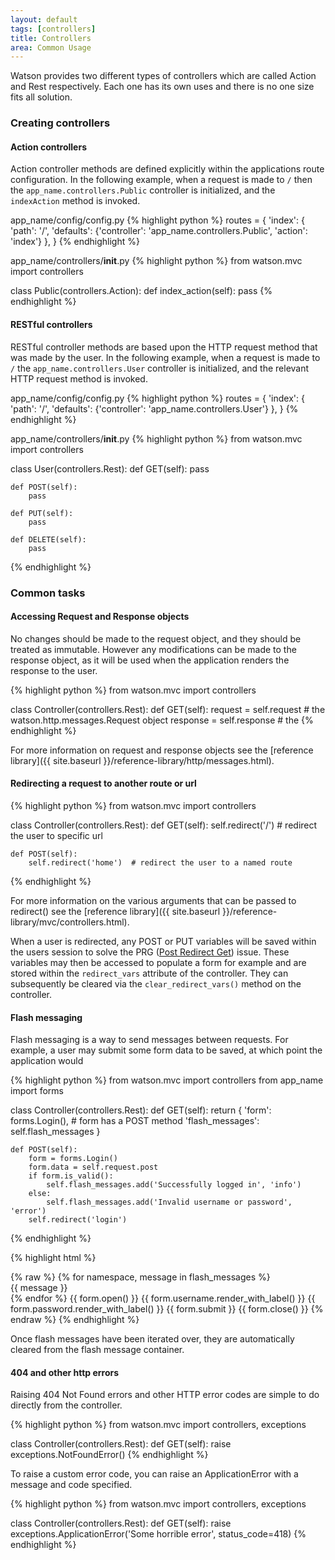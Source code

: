 ```yaml
---
layout: default
tags: [controllers]
title: Controllers
area: Common Usage
---
```


<section>

Watson provides two different types of controllers which are called Action and Rest respectively. Each one has its own uses and there is no one size fits all solution.

### Creating controllers

#### <a id="action"></a>Action controllers

Action controller methods are defined explicitly within the applications route configuration. In the following example, when a request is made to `/` then the `app_name.controllers.Public` controller is initialized, and the `indexAction` method is invoked.

<span class="sub">app_name/config/config.py</span>
{% highlight python %}
routes = {
    'index': {
        'path': '/',
        'defaults': {'controller': 'app_name.controllers.Public', 'action': 'index'}
    },
}
{% endhighlight %}

<span class="sub">app_name/controllers/__init__.py</span>
{% highlight python %}
from watson.mvc import controllers

class Public(controllers.Action):
    def index_action(self):
        pass
{% endhighlight %}

#### <a id="rest"></a>RESTful controllers

RESTful controller methods are based upon the HTTP request method that was made by the user. In the following example, when a request is made to `/` the `app_name.controllers.User` controller is initialized, and the relevant HTTP request method is invoked.

<span class="sub">app_name/config/config.py</span>
{% highlight python %}
routes = {
    'index': {
        'path': '/',
        'defaults': {'controller': 'app_name.controllers.User'}
    },
}
{% endhighlight %}

<span class="sub">app_name/controllers/__init__.py</span>
{% highlight python %}
from watson.mvc import controllers

class User(controllers.Rest):
    def GET(self):
        pass

    def POST(self):
        pass

    def PUT(self):
        pass

    def DELETE(self):
        pass
{% endhighlight %}

### Common tasks


#### Accessing Request and Response objects

No changes should be made to the request object, and they should be treated as immutable. However any modifications can be made to the response object, as it will be used when the application renders the response to the user.

{% highlight python %}
from watson.mvc import controllers

class Controller(controllers.Rest):
    def GET(self):
        request = self.request  # the watson.http.messages.Request object
        response = self.response  # the
{% endhighlight %}

For more information on request and response objects see the [reference library]({{ site.baseurl }}/reference-library/http/messages.html).


#### Redirecting a request to another route or url

{% highlight python %}
from watson.mvc import controllers

class Controller(controllers.Rest):
    def GET(self):
        self.redirect('/')  # redirect the user to specific url

    def POST(self):
        self.redirect('home')  # redirect the user to a named route
{% endhighlight %}

For more information on the various arguments that can be passed to redirect() see the [reference library]({{ site.baseurl }}/reference-library/mvc/controllers.html).

When a user is redirected, any POST or PUT variables will be saved within the users session to solve the PRG ([Post Redirect Get](http://en.wikipedia.org/wiki/Post/Redirect/Get)) issue. These variables may then be accessed to populate a form for example and are stored within the `redirect_vars` attribute of the controller. They can subsequently be cleared via the `clear_redirect_vars()` method on the controller.


#### Flash messaging

Flash messaging is a way to send messages between requests. For example, a user may submit some form data to be saved, at which point the application would

{% highlight python %}
from watson.mvc import controllers
from app_name import forms

class Controller(controllers.Rest):
    def GET(self):
        return {
            'form': forms.Login(),  # form has a POST method
            'flash_messages': self.flash_messages
        }

    def POST(self):
        form = forms.Login()
        form.data = self.request.post
        if form.is_valid():
            self.flash_messages.add('Successfully logged in', 'info')
        else:
            self.flash_messages.add('Invalid username or password', 'error')
        self.redirect('login')
{% endhighlight %}

{% highlight html %}
<html>
    <head></head>
    <body>{% raw %}
        {% for namespace, message in flash_messages %}
        <div class="{{ namespace }}">{{ message }}</div>
        {% endfor %}
        {{ form.open() }}
        {{ form.username.render_with_label() }}
        {{ form.password.render_with_label() }}
        {{ form.submit }}
        {{ form.close() }}
    {% endraw %}</body>
</html>
{% endhighlight %}

Once flash messages have been iterated over, they are automatically cleared from the flash message container.


#### 404 and other http errors

Raising 404 Not Found errors and other HTTP error codes are simple to do directly from the controller.

{% highlight python %}
from watson.mvc import controllers, exceptions

class Controller(controllers.Rest):
    def GET(self):
        raise exceptions.NotFoundError()
{% endhighlight %}

To raise a custom error code, you can raise an ApplicationError with a message and code specified.

{% highlight python %}
from watson.mvc import controllers, exceptions

class Controller(controllers.Rest):
    def GET(self):
        raise exceptions.ApplicationError('Some horrible error', status_code=418)
{% endhighlight %}
</section>
